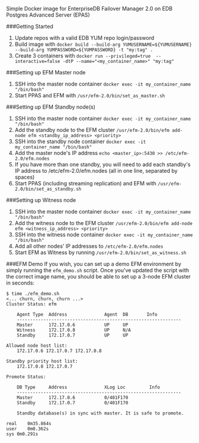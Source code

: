 Simple Docker image for EnterpriseDB Failover Manager 2.0 on EDB Postgres Advanced Server (EPAS)

###Getting Started
1. Update repos with a valid EDB YUM repo login/password
1. Build image with `docker build --build-arg YUMUSERNAME=${YUMUSERNAME} --build-arg YUMPASSWORD=${YUMPASSWORD} -t "my:tag" .`
1. Create 3 containers with `docker run --privileged=true  --interactive=false -dtP --name="<my_container_name>" "my:tag"`

###Setting up EFM Master node
1. SSH into the master node container `docker exec -it my_container_name "/bin/bash"`
1. Start PPAS and EFM with `/usr/efm-2.0/bin/set_as_master.sh`

###Setting up EFM Standby node(s)
1. SSH into the master node container `docker exec -it my_container_name "/bin/bash"`
1. Add the standby node to the EFM cluster `/usr/efm-2.0/bin/efm add-node efm <standby_ip_address> <priority>`
1. SSH into the standby node container `docker exec -it my_container_name "/bin/bash"`
1. Add the master node's IP address `echo <master_ip>:5430 >> /etc/efm-2.0/efm.nodes`
1. If you have more than one standby, you will need to add each standby's IP address to /etc/efm-2.0/efm.nodes (all in one line, separated by spaces)
1. Start PPAS (including streaming replication) and EFM with `/usr/efm-2.0/bin/set_as_standby.sh`

###Setting up Witness node
1. SSH into the master node container `docker exec -it my_container_name "/bin/bash"`
1. Add the witness node to the EFM cluster `/usr/efm-2.0/bin/efm add-node efm <witness_ip_address> <priority>`
1. SSH into the witness node container `docker exec -it my_container_name "/bin/bash"`
1. Add all other nodes' IP addresses to `/etc/efm-2.0/efm.nodes`
1. Start EFM as Witness by running `/usr/efm-2.0/bin/set_as_witness.sh`

###EFM Demo
If you wish, you can set up a demo EFM environment by simply running the `efm_demo.sh` script.  Once you've updated the script with the correct image name, you should be able to set up a 3-node EFM cluster in seconds:
```
$ time ./efm_demo.sh 
<... churn, churn, churn ...>
Cluster Status: efm

	Agent Type  Address              Agent  DB       Info
	--------------------------------------------------------------
	Master      172.17.0.6           UP     UP        
	Witness     172.17.0.8           UP     N/A       
	Standby     172.17.0.7           UP     UP        

Allowed node host list:
	172.17.0.6 172.17.0.7 172.17.0.8

Standby priority host list:
	172.17.0.8 172.17.0.7

Promote Status:

	DB Type     Address              XLog Loc         Info
	--------------------------------------------------------------
	Master      172.17.0.6           0/401F170        
	Standby     172.17.0.7           0/401F170        

	Standby database(s) in sync with master. It is safe to promote.

real	0m35.864s
user	0m0.362s
sys	0m0.291s
```
